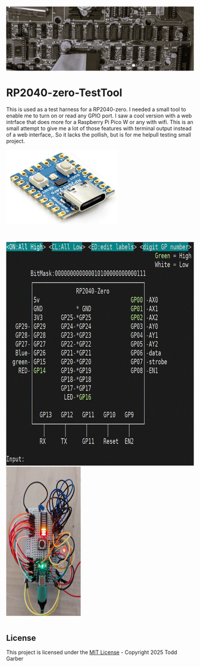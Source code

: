 ![RP2040-zero-TestTool](/images/trs-80MotherboardKeyBoard3.jpg?rawtrue "Header")

# RP2040-zero-TestTool
This is used as a test harness for a RP2040-zero.
I needed a small tool to enable me to turn on or read any GPIO port.
I saw a cool version with a web intrface that does more for a Raspberry Pi Pico W or any with wifi.
This is an small attempt to give me a lot of those features with terminal output instead of a web interface,.
So it lacks the pollish, but is for me helpull testing small project.


<img src="https://github.com/kdcgarber/RP2040-zero-TestTool/blob/main/images/RP2040-zero.gif" width=300 height=200> 

<p>&nbsp</p>

<img src="https://github.com/kdcgarber/RP2040-zero-TestTool/blob/main/images/RP2040zeroTestTool.gif" width=7200 height=600>



<img src="https://github.com/kdcgarber/RP2040-zero-TestTool/blob/main/images/breadboardtesting.jpg" width=200 height=400>

<pre>
</pre>


## License

This project is licensed under the [MIT License](LICENSE.md) - Copyright 2025 Todd Garber<br><br>
